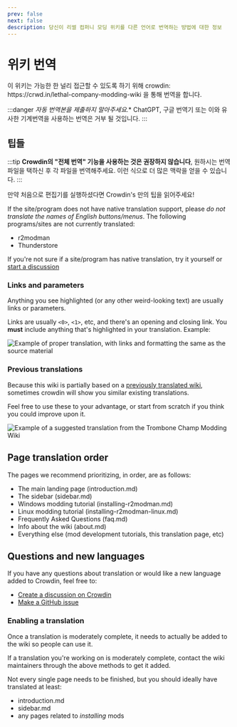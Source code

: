```yaml
---
prev: false
next: false
description: 당신이 리썰 컴퍼니 모딩 위키를 다른 언어로 번역하는 방법에 대한 정보
---
```


# 위키 번역

이 위키는 가능한 한 널리 접근할 수 있도록 하기 위해 crowdin: https\://crwd.in/lethal-company-modding-wiki 을 통해 번역을 합니다.

:::danger
_자동 번역본을 제출하지 말아주세요._\* ChatGPT, 구글 번역기 또는 이와 유사한 기계번역을 사용하는 번역은 거부 될 것입니다.
:::

## 팁들

:::tip
**Crowdin의 "전체 번역" 기능을 사용하는 것은 권장하지 않습니다**, 원하시는 번역파일을 택하신 후 각 파일을 번역해주세요. 이런 식으로 더 많은 맥락을 얻을 수 있습니다.
:::

만약 처음으로 편집기를 실행하셨다면 Crowdin's 만의 팁을 읽어주세요!

If the site/program does not have native translation support, please _do not translate the names of English buttons/menus_. The following programs/sites are not currently translated:

- r2modman
- Thunderstore

If you're not sure if a site/program has native translation, try it yourself or [start a discussion](#questions-and-new-languages)

### Links and parameters

Anything you see highlighted (or any other weird-looking text) are usually links or parameters.

Links are usually `<0>`, `<1>`, etc, and there's an opening and closing link. You **must** include anything that's highlighted in your translation. Example:

![Example of proper translation, with links and formatting the same as the source material](/images/translating-the-wiki/dutchformattingexample.png)

### Previous translations

Because this wiki is partially based on a [previously translated wiki](https://trombone.wiki), sometimes crowdin will show you similar existing translations.

Feel free to use these to your advantage, or start from scratch if you think you could improve upon it.

![Example of a suggested translation from the Trombone Champ Modding Wiki](/images/translating-the-wiki/suggestions.png)

## Page translation order

The pages we recommend prioritizing, in order, are as follows:

- The main landing page (introduction.md)
- The sidebar (sidebar.md)
- Windows modding tutorial (installing-r2modman.md)
- Linux modding tutorial (installing-r2modman-linux.md)
- Frequently Asked Questions (faq.md)
- Info about the wiki (about.md)
- Everything else (mod development tutorials, this translation page, etc)

## Questions and new languages

If you have any questions about translation or would like a new language added to Crowdin, feel free to:

- [Create a discussion on Crowdin](https://crowdin.com/project/lethal-company-modding-wiki/discussions)
- [Make a GitHub issue](https://github.com/LethalCompany/ModdingWiki/issues)

### Enabling a translation

Once a translation is moderately complete, it needs to actually be added to the wiki so people can use it.

If a translation you're working on is moderately complete, contact the wiki maintainers through the above methods to get it added.

Not every single page needs to be finished, but you should ideally have translated at least:

- introduction.md
- sidebar.md
- any pages related to _installing_ mods
